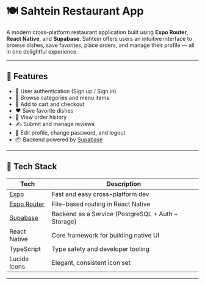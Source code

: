 # 🍽️ Sahtein Restaurant App

A modern cross-platform restaurant application built using **Expo Router**, **React Native**, and **Supabase**. Sahtein offers users an intuitive interface to browse dishes, save favorites, place orders, and manage their profile — all in one delightful experience.

---

## 🚀 Features

- 🔐 User authentication (Sign up / Sign in)
- 🍔 Browse categories and menu items
- 🛒 Add to cart and checkout
- ❤️ Save favorite dishes
- 🧾 View order history
- ✍️ Submit and manage reviews
- 👤 Edit profile, change password, and logout
- 📦 Backend powered by [Supabase](https://supabase.com)

---

## 📱 Tech Stack

| Tech                      | Description                            |
|--------------------------|----------------------------------------|
| [Expo](https://expo.dev/) | Fast and easy cross-platform dev       |
| [Expo Router](https://expo.github.io/router/docs) | File-based routing in React Native |
| [Supabase](https://supabase.com/) | Backend as a Service (PostgreSQL + Auth + Storage) |
| React Native             | Core framework for building native UI  |
| TypeScript               | Type safety and developer tooling      |
| Lucide Icons             | Elegant, consistent icon set           |

---


